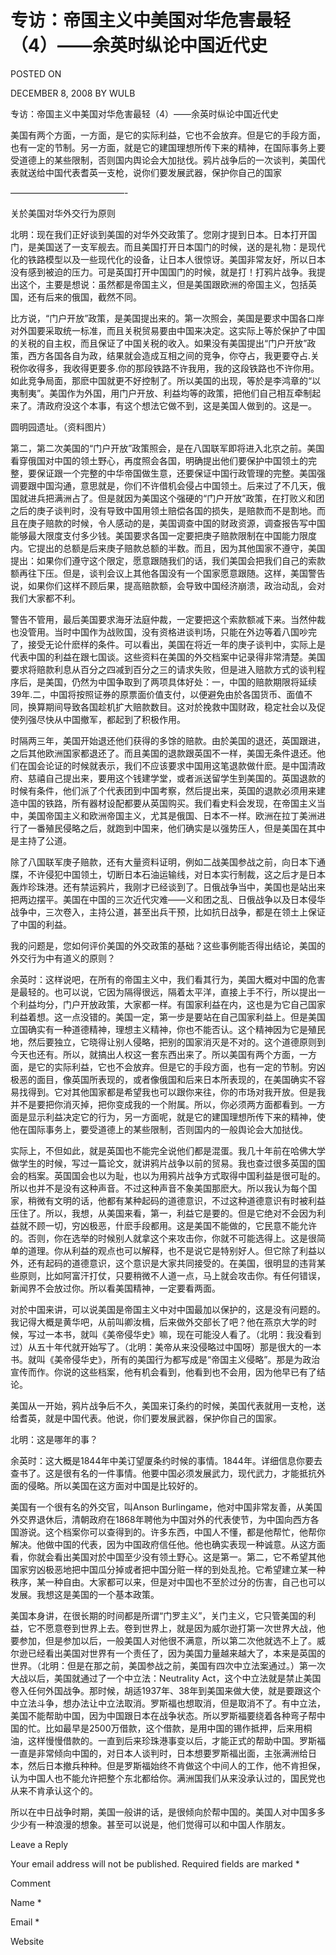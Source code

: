 # 专访：帝国主义中美国对华危害最轻（4）——余英时纵论中国近代史  
POSTED ON

DECEMBER 8, 2008 BY WULB

专访：帝国主义中美国对华危害最轻（4）——余英时纵论中国近代史

  美国有两个方面，一方面，是它的实际利益，它也不会放弃。但是它的手段方面，也有一定的节制。另一方面，就是它的建国理想所传下来的精神，在国际事务上要受道德上的某些限制，否则国内舆论会大加挞伐。鸦片战争后的一次谈判，美国代表就送给中国代表耆英一支枪，说你们要发展武器，保护你自己的国家

—————————————-

关於美国对华外交行为原则

北明：现在我们正好谈到美国的对华外交政策了。您刚才提到日本。日本打开国门，是美国送了一支军舰去。而且美国打开日本国门的时候，送的是礼物：是现代化的铁路模型以及一些现代化的设备，让日本人很惊讶。美国非常友好，所以日本没有感到被迫的压力。可是英国打开中国国门的时候，就是打！打鸦片战争。我提出这个，主要是想说：虽然都是帝国主义，但是美国跟欧洲的帝国主义，包括英国，还有后来的俄国，截然不同。

比方说，“门户开放”政策，是美国提出来的。第一次照会，美国是要求中国各口岸对外国要采取统一标准，而且关税贸易要由中国来决定。这实际上等於保护了中国的关税的自主权，而且保证了中国关税的收入。如果没有美国提出“门户开放”政策，西方各国各自为政，结果就会造成互相之间的竞争，你夺占，我更要夺占.关税你收得多，我收得更要多.你的那段铁路不许我用，我的这段铁路也不许你用。如此竞争局面，那麽中国就更不好控制了。所以美国的出现，等於是李鸿章的“以夷制夷”。美国作为外国，用门户开放、利益均等的政策，把他们自己相互牵制起来了。清政府没这个本事，有这个想法它做不到，这是美国人做到的。这是一。





圆明园遗址。（资料图片）

第二，第二次美国的“门户开放”政策照会，是在八国联军即将进入北京之前。美国看穿俄国对中国的领土野心，再度照会各国，明确提出他们要保护中国领土的完整，要保证跟一个完整的中华帝国做生意，还要保证中国行政管理的完整。美国强调要跟中国沟通，意思就是，你们不许借机会侵占中国领土。后来过了不几天，俄国就进兵把满洲占了。但是就因为美国这个强硬的“门户开放”政策，在打败义和团之后的庚子谈判时，没有导致中国用领土赔偿各国的损失，是赔款而不是割地。而且在庚子赔款的时候，令人感动的是，美国调查中国的财政资源，调查报告写中国能够最大限度支付多少钱。美国要求各国一定要把庚子赔款限制在中国能力限度内。它提出的总额是后来庚子赔款总额的半数。而且，因为其他国家不遵守，美国提出：如果你们遵守这个限定，愿意跟随我们的话，我们美国会把我们自己的索款额再往下压。但是，谈判会议上其他各国没有一个国家愿意跟随。这样，美国警告说，如果你们这样不顾后果，提高赔款额，会导致中国经济崩溃，政治动乱，会对我们大家都不利。

警告不管用，最后美国要求海牙法庭仲裁，一定要把这个索款额减下来。当然仲裁也没管用。当时中国作为战败国，没有资格进谈判场，只能在外边等着八国吵完了，接受无论什麽样的条件。可以看出，美国在将近一年的庚子谈判中，实际上是代表中国的利益在跟七国谈。这些资料在美国的外交档案中记录得非常清楚。美国要求将赔款利息从百分之四减到百分之三的请求失败，但是进入赔款方式的谈判程序后，是美国，仍然为中国争取到了两项具体好处：一，中国的赔款期限将延续39年.二，中国将按照证券的原票面价值支付，以便避免由於各国货币、面值不同，换算期间导致各国趁机扩大赔款数目。这对於挽救中国财政，稳定社会以及促使列强尽快从中国撤军，都起到了积极作用。

时隔两三年，美国开始退还他们获得的多馀的赔款。由於美国的退还，英国跟进，之后其他欧洲国家都退还了。而且美国的退款跟英国不一样，美国无条件退还。他们在国会论证的时候就表示，我们不应该要求中国用这笔退款做什麽。是中国清政府、慈禧自己提出来，要用这个钱建学堂，或者派送留学生到美国的。英国退款的时候有条件，他们派了个代表团到中国考察，然后提出来，英国的退款必须用来建造中国的铁路，所有器材设配都要从英国购买。我们看史料会发现，在帝国主义当中，美国帝国主义和欧洲帝国主义，尤其是俄国、日本不一样。欧洲在拉丁美洲进行了一番殖民侵略之后，就跑到中国来，他们确实是以强势压人，但是美国在其中是主持了公道。

除了八国联军庚子赔款，还有大量资料证明，例如二战美国参战之前，向日本下通牒，不许侵犯中国领土，切断日本石油运输线，对日本实行制裁，这之后才是日本轰炸珍珠港。还有禁运鸦片，我刚才已经谈到了。日俄战争当中，美国也是站出来把两边摆平。美国在中国的三次近代灾难——义和团之乱、日俄战争以及日本侵华战争中，三次卷入，主持公道，甚至出兵干预，比如抗日战争，都是在领土上保证了中国的利益。

我的问题是，您如何评价美国的外交政策的基础？这些事例能否得出结论，美国的外交行为中有道义的原则？

余英时：这样说吧，在所有的帝国主义中，我们看其行为，美国大概对中国的危害是最轻的。也可以说，它因为隔得很远，隔着太平洋，直接上手不行，所以提出一个利益均分，门户开放政策，大家都一样。有国家利益在内，这也是为它自己国家利益着想。这一点没错的。美国一定，第一步是要站在自己国家利益上。但是美国立国确实有一种道德精神，理想主义精神，你也不能否认。这个精神因为它是殖民地，然后要独立，它晓得让别人侵略，把别的国家消灭是不对的。这个道德原则到今天也还有。所以，就搞出人权这一套东西出来了。所以美国有两个方面，一方面，是它的实际利益，它也不会放弃。但是它的手段方面，也有一定的节制。穷凶极恶的面目，像英国所表现的，或者像俄国和后来日本所表现的，在美国确实不容易找得到。它对其他国家都是希望我也可以跟你来往，你的市场对我开放。但是我并不是要把你消灭掉，把你变成我的一个附属。所以，你必须两方面都看到。一方面是显示利益决定它的行为，另一方面呢，就是它的建国理想所传下来的精神，使他在国际事务上，要受道德上的某些限制，否则国内的一般舆论会大加挞伐。

实际上，不但如此，就是英国也不能完全说他们都是混蛋。我几十年前在哈佛大学做学生的时候，写过一篇论文，就讲鸦片战争以前的贸易。我也查过很多英国的国会的档案。英国国会也以为耻，也以为用鸦片战争方式取得中国利益是很可耻的。所以也并不是没有这种声音。不过这种声音不象美国那麽大。所以我认为每个国家，稍微有文明的话，他都有某种起码的道德意识，不过这种道德意识有时被利益压住了。所以，我想，从美国来看，第一，利益它是要的。但是它绝对不会因为利益就不顾一切，穷凶极恶，什麽手段都用。这是美国不能做的，它民意不能允许的。否则，你在选举的时候别人就拿这个来攻击你，你就不可能选得上。这是很简单的道理。你从利益的观点也可以解释，也不是说它是特别好人。但它除了利益以外，还有起码的道德意识，这个意识是大家共同接受的。在美国，很明显的违背某些原则，比如阿富汗打仗，只要稍微不人道一点，马上就会攻击你。有任何错误，新闻界不会放过你。所以看美国精神，一定要看两面。

对於中国来讲，可以说美国是帝国主义中对中国最加以保护的，这是没有问题的。我记得大概是黄华吧，从前叫卿汝楫，后来做外交部长了吧？他在燕京大学的时候，写过一本书，就叫《美帝侵华史》嘛，现在可能没人看了。（北明：我没看到过）从五十年代就开始写了。（北明：美帝从来没侵略过中国呀）那是很大的一本书。就叫《美帝侵华史》，所有的美国行为都写成是“帝国主义侵略”。那是为政治宣传而作。你说的这些档案，他有机会看到，他看到也不会用，因为他早已有了结论。

美国从一开始，鸦片战争后不久，美国来订条约的时候，美国代表就用一支枪，送给耆英，就是中国代表。他说，你们要发展武器，保护你自己的国家。

北明：这是哪年的事？

余英时：这大概是1844年中美订望厦条约时候的事情。1844年。详细信息你要去查书了。这是很有名的一件事情。他要中国必须发展武力，现代武力，才能抵抗外面的侵略。所以美国在这方面对中国是比较好的。

美国有一个很有名的外交官，叫Anson Burlingame，他对中国非常友善，从美国外交界退休后，清朝政府在1868年聘他为中国对外的代表使节，为中国向西方各国游说。这个档案你可以查得到的。许多东西，中国人不懂，都是他帮忙，他帮你解决。他做中国的代表，因为中国政府信任他。他也确实表现一种诚意。从这方面看，你就会看出美国对於中国至少没有领土野心。这是第一。第二，它不希望其他国家穷凶极恶地把中国瓜分掉或者把中国分赃一样的到处乱抢。它希望建立某一种秩序，某一种自由。大家都可以来，但是对中国也不至於过分的伤害，自己也可以发展。我想这是美国的一个基本政策。

美国本身讲，在很长期的时间都是所谓“门罗主义”，关门主义，它只管美国的利益，它不愿意卷到世界上去。卷到世界上，就是因为威尔逊打第一次世界大战，他要参加，但是参加以后，一般美国人对他很不满意，所以第二次他就选不上了。威尔逊已经看出美国对世界有一个责任了，因为美国力量越来越大了，本来是英国的世界。（北明：但是在那之前，美国参战之前，美国有四次中立法案通过。）第一次大战以后，美国就通过了一个中立法：Neutrality Act，这个中立法就是禁止美国卷入任何外国战争。那时候，胡适1937年、38年到美国来做大使，就是要跟这个中立法斗争，想办法让中立法取消。罗斯福也想取消，但是取消不了。有中立法，美国不能帮助中国，因为中国跟日本在战争状态。所以罗斯福要绕着各种弯子帮中国的忙。比如最早是2500万借款，这个借款，是用中国的锡作抵押，后来用桐油，这样慢慢借款的。一直到后来珍珠港事变以后，才能正式的帮助中国。罗斯福一直是非常倾向中国的，对日本人谈判时，日本想要罗斯福出面，主张满洲给日本，然后日本撤兵种种。但是罗斯福始终不肯做这个中间人的工作，他不肯担保，认为中国人也不能允许把整个东北都给你。满洲国我们从来没承认过的，国民党也从来不肯承认这个的。

所以在中日战争时期，美国一般讲的话，是很倾向於帮中国的。美国人对中国多多少少有一种浪漫的想象。甚至可以说是，他们觉得可以和中国人作朋友。

Leave a Reply

Your email address will not be published. Required fields are marked *

Comment

Name *

Email *

Website